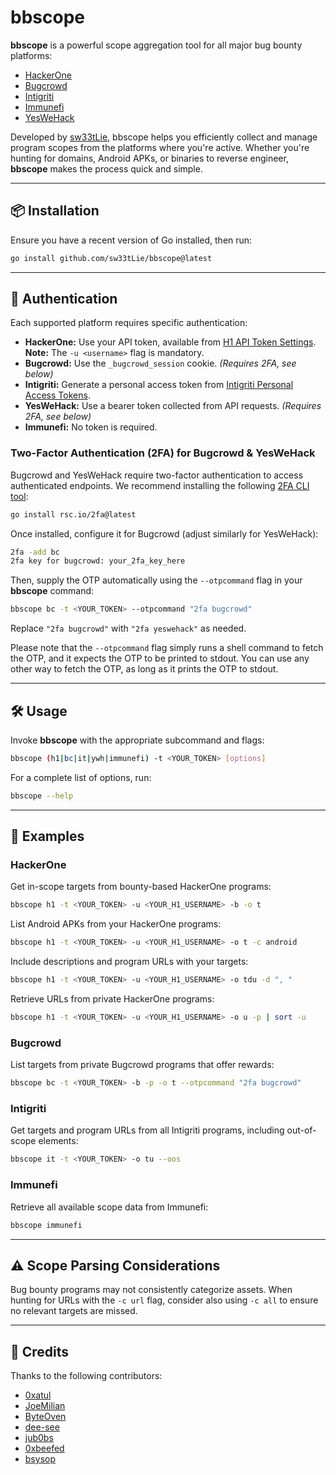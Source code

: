 # bbscope

**bbscope** is a powerful scope aggregation tool for all major bug bounty platforms:
- [HackerOne](https://hackerone.com/)
- [Bugcrowd](https://bugcrowd.com/)
- [Intigriti](https://intigriti.com/)
- [Immunefi](https://immunefi.com/)
- [YesWeHack](https://yeswehack.com/)

Developed by [sw33tLie](https://github.com/sw33tLie), bbscope helps you efficiently collect and manage program scopes from the platforms where you're active. Whether you're hunting for domains, Android APKs, or binaries to reverse engineer, **bbscope** makes the process quick and simple.

---

## 📦 Installation

Ensure you have a recent version of Go installed, then run:

```bash
go install github.com/sw33tLie/bbscope@latest
```

---

## 🔐 Authentication

Each supported platform requires specific authentication:

- **HackerOne:** Use your API token, available from [H1 API Token Settings](https://hackerone.com/settings/api_token/edit).  
  **Note:** The `-u <username>` flag is mandatory.
- **Bugcrowd:** Use the `_bugcrowd_session` cookie. *(Requires 2FA, see below)*
- **Intigriti:** Generate a personal access token from [Intigriti Personal Access Tokens](https://app.intigriti.com/researcher/personal-access-tokens).
- **YesWeHack:** Use a bearer token collected from API requests. *(Requires 2FA, see below)*
- **Immunefi:** No token is required.

### Two-Factor Authentication (2FA) for Bugcrowd & YesWeHack

Bugcrowd and YesWeHack require two-factor authentication to access authenticated endpoints. We recommend installing the following [2FA CLI tool](https://github.com/rsc/2fa):

```bash
go install rsc.io/2fa@latest
```

Once installed, configure it for Bugcrowd (adjust similarly for YesWeHack):

```bash
2fa -add bc
2fa key for bugcrowd: your_2fa_key_here
```

Then, supply the OTP automatically using the `--otpcommand` flag in your **bbscope** command:

```bash
bbscope bc -t <YOUR_TOKEN> --otpcommand "2fa bugcrowd"
```

Replace `"2fa bugcrowd"` with `"2fa yeswehack"` as needed.

Please note that the `--otpcommand` flag simply runs a shell command to fetch the OTP, and it expects the OTP to be printed to stdout. You can use any other way to fetch the OTP, as long as it prints the OTP to stdout.

---

## 🛠️ Usage

Invoke **bbscope** with the appropriate subcommand and flags:

```bash
bbscope (h1|bc|it|ywh|immunefi) -t <YOUR_TOKEN> [options]
```

For a complete list of options, run:

```bash
bbscope --help
```

---

## 📖 Examples

### HackerOne

Get in-scope targets from bounty-based HackerOne programs:

```bash
bbscope h1 -t <YOUR_TOKEN> -u <YOUR_H1_USERNAME> -b -o t
```

List Android APKs from your HackerOne programs:

```bash
bbscope h1 -t <YOUR_TOKEN> -u <YOUR_H1_USERNAME> -o t -c android
```

Include descriptions and program URLs with your targets:

```bash
bbscope h1 -t <YOUR_TOKEN> -u <YOUR_H1_USERNAME> -o tdu -d ", "
```

Retrieve URLs from private HackerOne programs:

```bash
bbscope h1 -t <YOUR_TOKEN> -u <YOUR_H1_USERNAME> -o u -p | sort -u
```

### Bugcrowd

List targets from private Bugcrowd programs that offer rewards:

```bash
bbscope bc -t <YOUR_TOKEN> -b -p -o t --otpcommand "2fa bugcrowd"
```

### Intigriti

Get targets and program URLs from all Intigriti programs, including out-of-scope elements:

```bash
bbscope it -t <YOUR_TOKEN> -o tu --oos
```

### Immunefi

Retrieve all available scope data from Immunefi:

```bash
bbscope immunefi
```

---

## ⚠️ Scope Parsing Considerations

Bug bounty programs may not consistently categorize assets. When hunting for URLs with the `-c url` flag, consider also using `-c all` to ensure no relevant targets are missed.

---

## 🙏 Credits

Thanks to the following contributors:

- [0xatul](https://github.com/0xatul)
- [JoeMilian](https://github.com/JoeMilian)
- [ByteOven](https://github.com/ByteOven)
- [dee-see](https://gitlab.com/dee-see)
- [jub0bs](https://jub0bs.com)
- [0xbeefed](https://github.com/0xbeefed)
- [bsysop](https://x.com/bsysop)